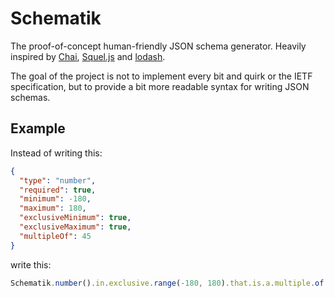 # Schematik
The proof-of-concept human-friendly JSON schema generator. Heavily inspired by
[Chai](http://chaijs.com/), [Squel.js](https://hiddentao.github.io/squel/)
and [lodash](https://lodash.com/).

The goal of the project is not to implement every bit and quirk or the IETF
specification, but to provide a bit more readable syntax for writing JSON
schemas.

## Example
Instead of writing this:
```json
{
  "type": "number",
  "required": true,
  "minimum": -180,
  "maximum": 180,
  "exclusiveMinimum": true,
  "exclusiveMaximum": true,
  "multipleOf": 45
}
```
write this:
```js
Schematik.number().in.exclusive.range(-180, 180).that.is.a.multiple.of(45)
```
